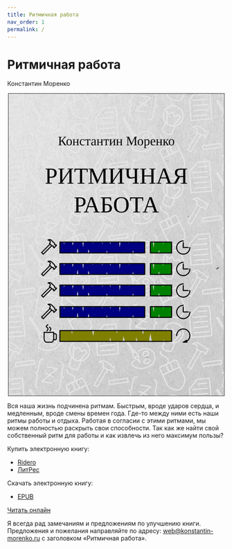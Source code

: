 ```yaml
---
title: Ритмичная работа
nav_order: 1
permalink: /
---
```


# Ритмичная работа

Константин Моренко

<img style="display: block; margin: 0 auto; max-width: 500px; max-height: 80vh" src="cover/cover.png">

Вся наша жизнь подчинена ритмам. Быстрым, вроде ударов сердца, и
медленным, вроде смены времен года. Где-то между ними есть наши ритмы
работы и отдыха. Работая в согласии с этими ритмами, мы можем
полностью раскрыть свои способности. Так как же найти свой собственный
ритм для работы и как извлечь из него максимум пользы?

Купить электронную книгу:
- [Ridero](https://ridero.ru/books/ritmichnaya_rabota/)
- [ЛитРес](https://www.litres.ru/book/konstantin-morenko/ritmichnaya-rabota-68341340/)

Скачать электронную книгу:
- [EPUB](pub/morenko-k-rhythmic-work.epub)

<a href="{{ site.baseurl }}{% link preface.md %}">Читать онлайн</a>

Я всегда рад замечаниям и предложениям по улучшению книги.
Предложения и пожелания направляйте по адресу:
<web@konstantin-morenko.ru> с заголовком «Ритмичная работа».
